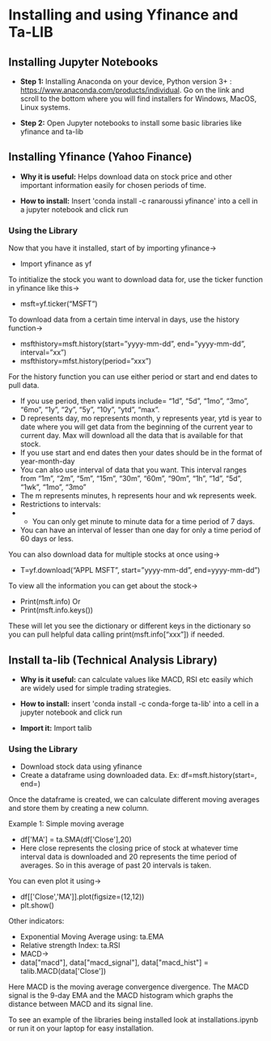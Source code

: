 # Installing and using Yfinance and Ta-LIB

## Installing Jupyter Notebooks
* **Step 1:** Installing Anaconda on your device, Python version 3+ : https://www.anaconda.com/products/individual. Go on the link and scroll to the bottom where you will find installers for Windows, MacOS, Linux systems. 

* **Step 2:** Open Jupyter notebooks to install some basic libraries like yfinance and ta-lib
<h2>

## Installing Yfinance (Yahoo Finance)

* **Why it is useful:** Helps download data on stock price and other important information easily for chosen periods of time.

* **How to install:** Insert 'conda install -c ranaroussi yfinance' into a cell in a jupyter notebook and click run 

### Using the Library

Now that you have it installed, start of by importing yfinance->

*	Import yfinance as yf

To intitialize the stock you want to download data for, use the ticker function in yfinance like this->

*	msft=yf.ticker(“MSFT”)

To download data from a certain time interval in days, use the history function->
*	msfthistory=msft.history(start=”yyyy-mm-dd”, end=”yyyy-mm-dd”, interval=”xx”)
*	msfthistory=mfst.history(period=”xxx”)

For the history function you can use either period or start and end dates to pull data.
*	If you use period, then valid inputs include= “1d”, “5d”, “1mo”, “3mo”, “6mo”, “1y”, “2y”, “5y”, “10y”, “ytd”, “max”. 
*	D represents day, mo represents month, y represents year, ytd is year to date where you will get data from the beginning of the current year to current day. Max will download all the data that is available for that stock. 
*	If you use start and end dates then your dates should be in the format of year-month-day
*	You can also use interval of data that you want. This interval ranges from “1m”, “2m”, “5m”, “15m”, “30m”, “60m”, “90m”, “1h”, “1d”, “5d”, “1wk”, “1mo”, “3mo”
*	The m represents minutes, h represents hour and wk represents week. 
*	Restrictions to intervals:
*	*	You can only get minute to minute data for a time period of 7 days.
*	You can have an interval of lesser than one day for only a time period of 60 days or less. 

You can also download data for multiple stocks at once using->
*	T=yf.download(“APPL MSFT”, start=”yyyy-mm-dd”, end=yyyy-mm-dd”)

To view all the information you can get about the stock->

*	Print(msft.info) 
Or 
* Print(msft.info.keys())

These will let you see the dictionary or different keys in the dictionary so you can pull helpful data calling print(msft.info[“xxx”]) if needed. 
<h2>
  
## Install ta-lib (Technical Analysis Library)

* **Why is it useful:** can calculate values like MACD, RSI etc easily which are widely used for simple trading strategies. 

* **How to install:**  insert 'conda install -c conda-forge ta-lib' into a cell in a jupyter notebook and click run

* **Import it:** Import talib

### Using the Library
*	Download stock data using yfinance
* Create a dataframe using downloaded data. Ex: df=msft.history(start=, end=)

Once the dataframe is created, we can calculate different moving averages and store them by creating a new column. 

Example 1: Simple moving average 
*	df['MA'] = ta.SMA(df['Close'],20)
* Here close represents the closing price of stock at whatever time interval data is downloaded and 20 represents the time period of averages. So in this average of
past 20 intervals is taken. 


You can even plot it using->
*	df[['Close','MA']].plot(figsize=(12,12)) 
*	plt.show()

Other indicators:
*	Exponential Moving Average using: ta.EMA 
*	Relative strength Index: ta.RSI
*	MACD->
*	data["macd"], data["macd_signal"], data["macd_hist"] = talib.MACD(data['Close'])

Here MACD is the moving average convergence divergence. The MACD signal is the 9-day EMA and the MACD histogram which graphs the distance between MACD and its signal line. 

To see an example of the libraries being installed look at installations.ipynb or run it on your laptop for easy installation.
<h2>
<h1>
